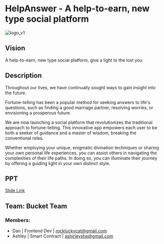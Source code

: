 # HelpAnswer - A help-to-earn, new type social platform

![logo_v1](https://user-images.githubusercontent.com/50972884/230719968-29efb3c6-22a9-40ae-ab66-01c15e5f5cd3.png)

## Vision
A help-to-earn, new type social platform, give a light to the lost you

## Description
Throughout our lives, we have continually sought ways to gain insight into the future.

Fortune-telling has been a popular method for seeking answers to life's questions, such as finding a good marriage partner, resolving worries, or envisioning a prosperous future.

We are now launching a social platform that revolutionizes the traditional approach to fortune-telling. This innovative app empowers each user to be both a seeker of guidance and a master of wisdom, breaking the conventional roles.

Whether employing your unique, enigmatic divination techniques or sharing your own personal life experiences, you can assist others in navigating the complexities of their life paths. In doing so, you can illuminate their journey by offering a guiding light in your own distinct style.

## PPT

[Slide Link](https://docs.google.com/presentation/d/1ZbO6ZcOnIYK-AKBnSFLG08ySZkZ-ixWkgKO4vOaOzxA/edit#slide=id.p)

## Team: Bucket Team

### Members:
- Dan | Frontend Dev | rockluckycat@gmail.com
- Ashley | Smart Contract | ashirleyshe@gmail.com
